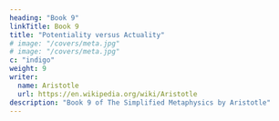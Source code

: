 ```yaml
---
heading: "Book 9"
linkTitle: Book 9
title: "Potentiality versus Actuality"
# image: "/covers/meta.jpg"
# image: "/covers/meta.jpg"
c: "indigo"
weight: 9
writer:
  name: Aristotle 
  url: https://en.wikipedia.org/wiki/Aristotle
description: "Book 9 of The Simplified Metaphysics by Aristotle"
---
```

